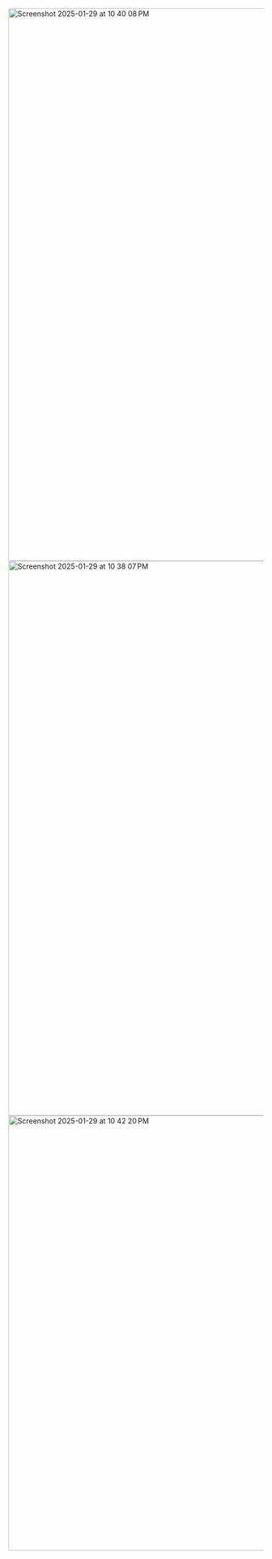 <img width="1090" alt="Screenshot 2025-01-29 at 10 40 08 PM" src="https://github.com/user-attachments/assets/b332a590-b1a9-40d0-b51c-9abc5e582023" />

<img width="1094" alt="Screenshot 2025-01-29 at 10 38 07 PM" src="https://github.com/user-attachments/assets/d9022a86-553c-436b-9a0c-84ca58db4aa7" />

<img width="858" alt="Screenshot 2025-01-29 at 10 42 20 PM" src="https://github.com/user-attachments/assets/54ac5ded-0d69-4929-aa15-22388ed43d56" />
